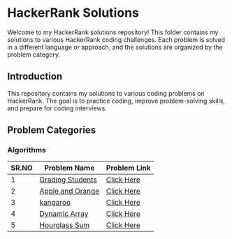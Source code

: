 # HackerRank Solutions

Welcome to my HackerRank solutions repository! This folder contains my solutions to various HackerRank coding challenges. Each problem is solved in a different language or approach, and the solutions are organized by the problem category.

## Introduction

This repository contains my solutions to various coding problems on HackerRank. The goal is to practice coding, improve problem-solving skills, and prepare for coding interviews.

## Problem Categories

### Algorithms

|SR.NO | Problem Name                     | Problem Link                              | 
|------|----------------------------------|-------------------------------------------|
| 1 | [Grading Students](GradingStudents.cpp)|[Click Here](https://www.hackerrank.com/challenges/grading/problem?isFullScreen=true)|
| 2 | [Apple and Orange](appleAndOrange.cpp)|[Click Here](https://www.hackerrank.com/challenges/apple-and-orange/problem?isFullScreen=true)|
| 3 | [kangaroo](kangaroo.cpp)|[Click Here](https://www.hackerrank.com/challenges/kangaroo/problem?isFullScreen=true)|
| 4 | [Dynamic Array](dynamic_Array.cpp)|[Click Here](https://www.hackerrank.com/challenges/dynamic-array/problem?isFullScreen=true)|
| 5 | [Hourglass Sum](hourGlass.cpp)|[Click Here](https://www.hackerrank.com/challenges/2d-array/problem?isFullScreen=true)|